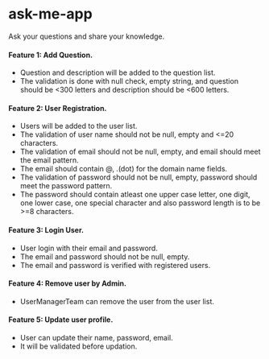 # ask-me-app
Ask your questions and share your knowledge.

#### Feature 1: Add Question.
 * Question and description will be added to the question list.
 * The validation is done with null check, empty string, and question should be <300 letters and description should be <600 letters.
 
#### Feature 2: User Registration.
 * Users will be added to the user list.
 * The validation of user name should not be null, empty and <=20 characters.
 * The validation of email should not be null, empty, and email should meet the email pattern.
 * The email should contain @, .(dot) for the domain name fields.
 * The validation of password should not be null, empty, password should meet the password pattern.
 * The password should contain atleast one upper case letter, one digit, one lower case, one special character and also password length is to be >=8 characters.

#### Feature 3: Login User.
 * User login with their email and password.
 * The email and password should not be null, empty.
 * The email and password is verified with registered users.
 
#### Feature 4: Remove user by Admin.
 * UserManagerTeam can remove the user from the user list.
 
#### Feature 5: Update user profile.
 * User can update their name, password, email.
 * It will be validated before updation.